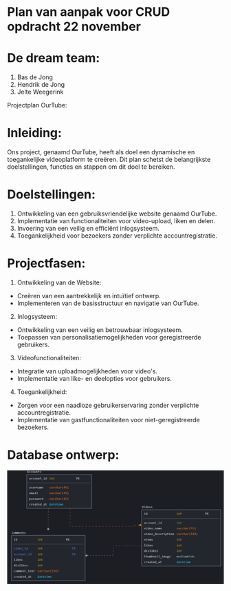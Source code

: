 # Plan van aanpak voor CRUD opdracht 22 november

# De dream team:

1. Bas de Jong
2. Hendrik de Jong
3. Jelte Weegerink

Projectplan OurTube:

# Inleiding:

Ons project, genaamd OurTube, heeft als doel een dynamische en toegankelijke videoplatform te creëren. Dit plan schetst de belangrijkste doelstellingen, functies en stappen om dit doel te bereiken.

# Doelstellingen:

1. Ontwikkeling van een gebruiksvriendelijke website genaamd OurTube.
2. Implementatie van functionaliteiten voor video-upload, liken en delen.
3. Invoering van een veilig en efficiënt inlogsysteem.
4. Toegankelijkheid voor bezoekers zonder verplichte accountregistratie.

# Projectfasen:

1. Ontwikkeling van de Website:

- Creëren van een aantrekkelijk en intuïtief ontwerp.
- Implementeren van de basisstructuur en navigatie van OurTube.

2. Inlogsysteem:

- Ontwikkeling van een veilig en betrouwbaar inlogsysteem.
- Toepassen van personalisatiemogelijkheden voor geregistreerde gebruikers.

3. Videofunctionaliteiten:

- Integratie van uploadmogelijkheden voor video's.
- Implementatie van like- en deelopties voor gebruikers.

4. Toegankelijkheid:

- Zorgen voor een naadloze gebruikerservaring zonder verplichte accountregistratie.
- Implementatie van gastfunctionaliteiten voor niet-geregistreerde bezoekers.

# Database ontwerp:

![Alt text](databaseDesign.png?raw=true "Optional Title")
